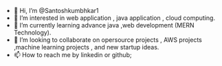 - 👋 Hi, I’m @Santoshkumbhkar1
- 👀 I’m interested in  web application , java application , cloud computing.
- 🌱 I’m currently learning  advance java ,web development (MERN Technology).
- 💞️ I’m looking to collaborate on opersource projects  , AWS projects  ,machine learning projects , and new startup ideas.
- 📫 How to reach me   by linkedin or github;

<!---
Santoshkumbhkar1/Santoshkumbhkar1 is a ✨ special ✨ repository because its `README.md` (this file) appears on your GitHub profile.
You can click the Preview link to take a look at your changes.
--->
